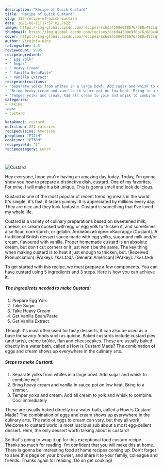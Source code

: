 ```yaml
---
description: "Recipe of Quick Custard"
title: "Recipe of Quick Custard"
slug: 185-recipe-of-quick-custard
date: 2021-06-11T17:57:02.762Z
image: https://img-global.cpcdn.com/recipes/8cbda4500e9f8b76/680x482cq70/custard-recipe-main-photo.jpg
thumbnail: https://img-global.cpcdn.com/recipes/8cbda4500e9f8b76/680x482cq70/custard-recipe-main-photo.jpg
cover: https://img-global.cpcdn.com/recipes/8cbda4500e9f8b76/680x482cq70/custard-recipe-main-photo.jpg
author: Virginia King
ratingvalue: 4.8
reviewcount: 9995
recipeingredient:
- " Egg Yolk"
- " Sugar"
- " Heavy Cream"
- " Vanilla BeanPaste"
- " Vanilla Extract"
recipeinstructions:
- "Separate yolks from whites in a large bowl. Add sugar and whisk to combine well"
- "Bring heavy cream and vanilla in sauce pot on low heat. Bring to a simmer."
- "Temper yolks and cream. Add all cream to yolk and whisk to combine. Cool immediately"
categories:
- Recipe
tags:
- custard

katakunci: custard 
nutrition: 221 calories
recipecuisine: American
preptime: "PT23M"
cooktime: "PT38M"
recipeyield: "2"
recipecategory: Lunch

---
```



![Custard](https://img-global.cpcdn.com/recipes/8cbda4500e9f8b76/680x482cq70/custard-recipe-main-photo.jpg)

Hey everyone, hope you're having an amazing day today. Today, I'm gonna show you how to prepare a distinctive dish, custard. One of my favorites. For mine, I will make it a bit unique. This is gonna smell and look delicious.

Custard is one of the most popular of recent trending meals in the world. It's simple, it's fast, it tastes yummy. It is appreciated by millions every day. They are nice and they look fantastic. Custard is something that I've loved my whole life.

Custard is a variety of culinary preparations based on sweetened milk, cheese, or cream cooked with egg or egg yolk to thicken it, and sometimes also flour, corn starch, or gelatin. Английский крем «Кастард» (Custard). A traditional British dessert sauce made with egg yolks, sugar and milk and/or cream, flavoured with vanilla. Proper homemade custard is an absolute dream, but don&#39;t cut corners or it just won&#39;t be the same. The key thing when making custard is to heat it just enough to thicken, but. (Received Pronunciation) IPA(key): /ˈkʌs.təd/. (General American) IPA(key): /ˈkʌs.tɚd/.


To get started with this recipe, we must prepare a few components. You can have custard using 5 ingredients and 3 steps. Here is how you can achieve it.

<!--inarticleads1-->

##### The ingredients needed to make Custard:

1. Prepare  Egg Yolk
1. Take  Sugar
1. Take  Heavy Cream
1. Get  Vanilla Bean/Paste
1. Get  Vanilla Extract


Though it&#39;s most often used for tasty desserts, it can also be used as a base for savory foods such as quiche. Baked custards include custard pies (and tarts), crème brûlée, flan and cheesecakes. These are usually baked directly in a water bath, called a How is Custard Made? The combination of eggs and cream shows up everywhere in the culinary arts. 

<!--inarticleads2-->

##### Steps to make Custard:

1. Separate yolks from whites in a large bowl. Add sugar and whisk to combine well
1. Bring heavy cream and vanilla in sauce pot on low heat. Bring to a simmer.
1. Temper yolks and cream. Add all cream to yolk and whisk to combine. Cool immediately


These are usually baked directly in a water bath, called a How is Custard Made? The combination of eggs and cream shows up everywhere in the culinary arts. The ratio of eggs to cream can vary, but they all work. Welcome to custard world, a most luscious sub about a most egg-cellent dessert. Here, the only dessert worth talking about is custard! 

So that's going to wrap it up for this exceptional food custard recipe. Thanks so much for reading. I'm confident that you will make this at home. There is gonna be interesting food at home recipes coming up. Don't forget to save this page on your browser, and share it to your family, colleague and friends. Thanks again for reading. Go on get cooking!
